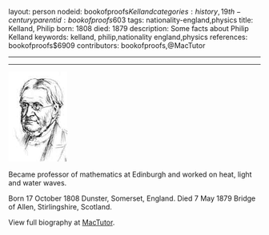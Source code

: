 layout: person
nodeid: bookofproofs$Kelland
categories: history,19th-century
parentid: bookofproofs$603
tags: nationality-england,physics
title: Kelland, Philip
born: 1808
died: 1879
description: Some facts about Philip Kelland
keywords: kelland, philip,nationality england,physics
references: bookofproofs$6909
contributors: bookofproofs,@MacTutor

---


---

![Kelland.jpg](https://github.com/bookofproofs/bookofproofs.github.io/blob/main/_sources/_assets/images/portraits/Kelland.jpg?raw=true)

Became professor of mathematics at Edinburgh and worked on heat, light and water waves.

Born 17 October 1808 Dunster, Somerset, England. Died 7 May 1879 Bridge of Allen, Stirlingshire, Scotland.


View full biography at [MacTutor](https://mathshistory.st-andrews.ac.uk/Biographies/Kelland/).